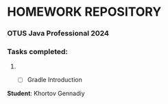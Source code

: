 # HOMEWORK REPOSITORY
### OTUS Java Professional 2024

### Tasks completed:
1. - [ ] Gradle Introduction

    
**Student**: Khortov Gennadiy